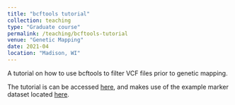 ```yaml
---
title: "bcftools tutorial"
collection: teaching
type: "Graduate course"
permalink: /teaching/bcftools-tutorial
venue: "Genetic Mapping"
date: 2021-04
location: "Madison, WI"
---
```


A tutorial on how to use bcftools to filter VCF files prior to genetic mapping.

The tutorial is can be accessed [here](http://shbrainard.github.io/files/filtering_demo.sh), and makes use of the example marker dataset located [here](http://shbrainard.github.io/files/unfiltered.vcf.gz).
